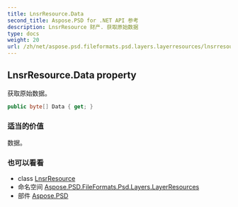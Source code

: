 ```yaml
---
title: LnsrResource.Data
second_title: Aspose.PSD for .NET API 参考
description: LnsrResource 财产. 获取原始数据
type: docs
weight: 20
url: /zh/net/aspose.psd.fileformats.psd.layers.layerresources/lnsrresource/data/
---
```

## LnsrResource.Data property

获取原始数据。

```csharp
public byte[] Data { get; }
```

### 适当的价值

数据。

### 也可以看看

* class [LnsrResource](../)
* 命名空间 [Aspose.PSD.FileFormats.Psd.Layers.LayerResources](../../lnsrresource/)
* 部件 [Aspose.PSD](../../../)


